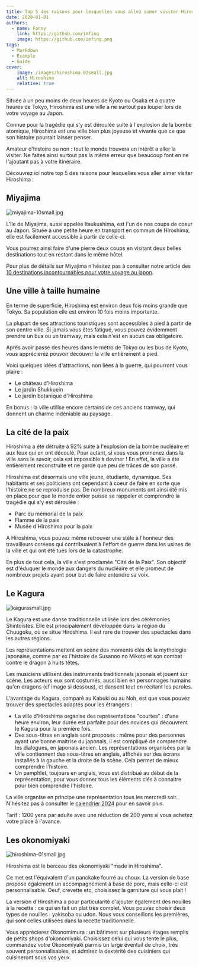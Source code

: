 ```yaml
---
title: Top 5 des raisons pour lesquelles vous allez aimer visiter Hiroshima
date: 2020-01-01
authors:
  - name: Fanny
    link: https://github.com/imfing
    image: https://github.com/imfing.png
tags:
  - Markdown
  - Example
  - Guide
cover: 
    image: /images/hiroshima-02small.jpg
    alt: Hiroshima
    relative: true
---
```


Située à un peu moins de deux heures de Kyoto ou Osaka et à quatre heures de Tokyo, Hiroshima est une ville a ne surtout pas louper lors de votre voyage au Japon.
<!--more-->

Connue pour la tragédie qui s'y est déroulée suite à l'explosion de la bombe atomique, Hiroshima est une ville bien plus joyeuse et vivante que ce que son histoire pourrait laisser penser.

Amateur d'histoire ou non : tout le monde trouvera un intérêt a aller la visiter. Ne faites ainsi surtout pas la même erreur que beaucoup font en ne l'ajoutant pas à votre itinéraire.

Découvrez ici notre top 5 des raisons pour lesquelles vous aller aimer visiter Hiroshima :

## Miyajima

![miyajima-10small.jpg](/images/miyajima-10small.jpg)

L'île de Miyajima, aussi appelée Itsukushima, est l'un de nos coups de coeur au Japon. Située à une petite heure en transport en commun de Hiroshima, elle est facilement accessible à partir de celle-ci.

Vous pourrez ainsi faire d'une pierre deux coups en visitant deux belles destinations tout en restant dans le même hôtel.

Pour plus de détails sur Miyajima n'hésitez pas à consulter notre article des [10 destinations incontournables pour votre voyage au japon](/fr/home/blog/destinationsincontournablesvoyagejapon).

## Une ville à taille humaine

En terme de superficie, Hiroshima est environ deux fois moins grande que Tokyo. Sa population elle est environ 10 fois moins importante.  

La plupart de ses attractions touristiques sont accessibles à pied à partir de son centre ville. Si jamais vous êtes fatigué, vous pouvez évidemment prendre un bus ou un tramway, mais cela n'est en aucun cas obligatoire.

Après avoir passé des heures dans le métro de Tokyo ou les bus de Kyoto, vous apprécierez pouvoir découvrir la ville entièrement à pied.

Voici quelques idées d'attractions, non liées à la guerre, qui pourront vous plaire :

- Le château d'Hiroshima
- Le jardin Shukkuein
- Le jardin botanique d'Hiroshima

En bonus : la ville utilise encore certains de ces anciens tramway, qui donnent un charme indéniable au paysage.

## La cité de la paix

Hiroshima a été détruite à 92% suite à l'explosion de la bombe nucléaire et aux feux qui en ont découlé. Pour autant, si vous vous promenez dans la ville sans le savoir, cela est impossible à deviner ! En effet, la ville a été entièrement reconstruite et ne garde que peu de trâces de son passé.

Hiroshima est désormais une ville jeune, étudiante, dynamique. Ses habitants et ses politiciens ont cependant à coeur de faire en sorte que l'histoire ne se reproduise pas. De nombreux monuments ont ainsi été mis en place pour que le monde entier puisse se rappeler et comprendre la tragédie qui s'y est déroulée :

- Parc du mémorial de la paix 
- Flamme de la paix 
- Musée d'Hiroshima pour la paix

A Hiroshima, vous pouvez même retrouver une stèle à l'honneur des travailleurs coréens qui contribuaient à l'effort de guerre dans les usines de la ville et qui ont été tués lors de la catastrophe.

En plus de tout cela, la ville s'est proclamée "Cité de la Paix". Son objectif est d'éduquer le monde aux dangers du nucléaire et elle promeut de nombreux projets ayant pour but de faire entendre sa voix.

## Le Kagura

![kagurasmall.jpg](/images/kagurasmall.jpg)

Le Kagura est une danse traditionnelle utilisée lors des cérémonies Shintoîstes. Elle est principalement développée dans la région du Chuugoku, où se situe Hiroshima. Il est rare de trouver des spectacles dans les autres régions.

Les représentations mettent en scène des moments clés de la mythologie japonaise, comme par ex l'histoire de Susanoo no Mikoto et son combat contre le dragon à huits têtes.

Les musiciens utilisent des instruments traditionnels japonais et jouent sur scène. Les acteurs eux sont costumés, aussi bien en personnages humains qu'en dragons (cf image si dessous), et dansent tout en récitant les paroles.

L'avantage du Kagura, comparé au Kabuki ou au Noh, est que vous pouvez trouver des spectacles adaptés pour les étrangers :

- La ville d'Hiroshima organise des représentations "courtes" : d'une heure environ, leur durée est parfaite pour des novices qui découvrent le Kagura pour la première fois.
- Des sous-titres en anglais sont proposés : même pour des personnes ayant une bonne maitrise du japonais, il est compliqué de comprendre les dialogues, en japonais ancien. Les représentations organisées par la ville contiennent des sous-titres en anglais, affichés sur des écrans installés à la gauche et la droite de la scène. Cela permet de mieux comprendre l'histoire.
- Un pamphlet, toujours en anglais, vous est distribué au début de la représentation, pour vous donner tous les éléments clés à connaitre pour bien comprendre l'histoire.

La ville organise en principe une représentation tous les mercredi soir. N'hésitez pas à consulter le [calendrier 2024](https://www-rccbc-co-jp.translate.goog/event/kagura/?_x_tr_sl=auto&_x_tr_tl=en&_x_tr_hl=ja&_x_tr_pto=wapp) pour en savoir plus.

Tarif : 1200 yens par adulte avec une réduction de 200 yens si vous achetez votre place à l'avance.

## Les okonomiyaki

![hiroshima-01small.jpg](/images/hiroshima-01small.jpg)

Hiroshima est le berceau des okonomiyaki "made in Hiroshima".

Ce met est l'équivalent d'un panckake fourré au choux. La version de base propose également un accompagnement à base de porc, mais celle-ci est personnalisable. Oeuf, crevette etc, choisissez la garniture qui vous plait !

La version d'Hiroshima a pour particularité d'ajouter également des nouilles à la recette : ce qui en fait un plat très complet. Vous pouvez choisir deux types de nouilles : yakisoba ou udon. Nous vous conseillons les premières, qui sont celles utilisées dans la recette traditionnelle.

Vous apprécierez Okonomimura : un bâtiment sur plusieurs étages remplis de petits shops d'okonomiyaki. Choisissez celui qui vous tente le plus, commandez votre Okonomiyaki parmis un large éventail de choix, très souvent personnalisables, et admirez la dextérité des cuisiniers qui cuisineront sous vos yeux.
